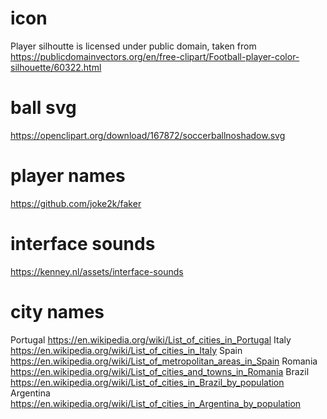 <!--
SPDX-FileCopyrightText: 2023 Simon Dalvai <info@simondalvai.org>

SPDX-License-Identifier: CC0-1.0
-->

# icon
Player silhoutte is licensed under public domain, taken from  
https://publicdomainvectors.org/en/free-clipart/Football-player-color-silhouette/60322.html

# ball svg
https://openclipart.org/download/167872/soccerballnoshadow.svg

# player names
https://github.com/joke2k/faker

# interface sounds
https://kenney.nl/assets/interface-sounds

# city names
Portugal
https://en.wikipedia.org/wiki/List_of_cities_in_Portugal
Italy
https://en.wikipedia.org/wiki/List_of_cities_in_Italy
Spain
https://en.wikipedia.org/wiki/List_of_metropolitan_areas_in_Spain
Romania
https://en.wikipedia.org/wiki/List_of_cities_and_towns_in_Romania
Brazil
https://en.wikipedia.org/wiki/List_of_cities_in_Brazil_by_population
Argentina
https://en.wikipedia.org/wiki/List_of_cities_in_Argentina_by_population
